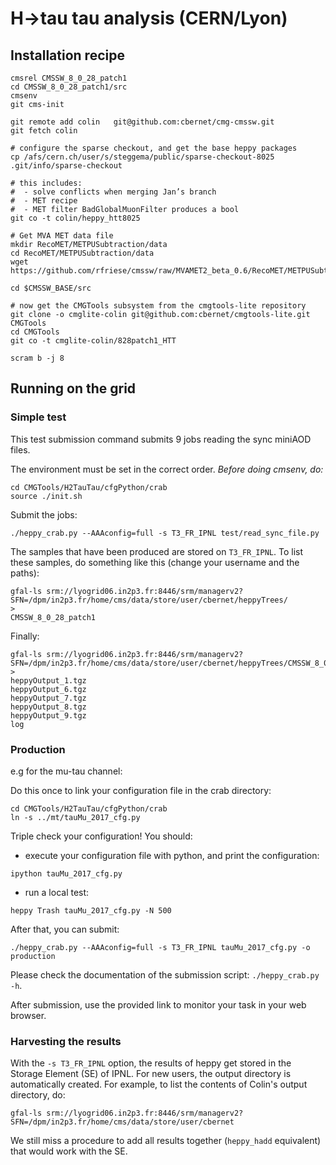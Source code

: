 # H->tau tau analysis (CERN/Lyon)

## Installation recipe

```
cmsrel CMSSW_8_0_28_patch1
cd CMSSW_8_0_28_patch1/src 
cmsenv
git cms-init

git remote add colin   git@github.com:cbernet/cmg-cmssw.git
git fetch colin

# configure the sparse checkout, and get the base heppy packages
cp /afs/cern.ch/user/s/steggema/public/sparse-checkout-8025 .git/info/sparse-checkout

# this includes: 
#  - solve conflicts when merging Jan’s branch
#  - MET recipe
#  - MET filter BadGlobalMuonFilter produces a bool  
git co -t colin/heppy_htt8025

# Get MVA MET data file
mkdir RecoMET/METPUSubtraction/data
cd RecoMET/METPUSubtraction/data
wget https://github.com/rfriese/cmssw/raw/MVAMET2_beta_0.6/RecoMET/METPUSubtraction/data/weightfile.root

cd $CMSSW_BASE/src

# now get the CMGTools subsystem from the cmgtools-lite repository
git clone -o cmglite-colin git@github.com:cbernet/cmgtools-lite.git CMGTools
cd CMGTools
git co -t cmglite-colin/828patch1_HTT

scram b -j 8
```

## Running on the grid

### Simple test 

This test submission command submits 9 jobs reading the sync miniAOD files. 

The environment must be set in the correct order. *Before doing cmsenv, do:*

```
cd CMGTools/H2TauTau/cfgPython/crab
source ./init.sh
```

Submit the jobs: 

```
./heppy_crab.py --AAAconfig=full -s T3_FR_IPNL test/read_sync_file.py
```

The samples that have been produced are stored on `T3_FR_IPNL`. To list these samples, do something like this (change your username and the paths):

```
gfal-ls srm://lyogrid06.in2p3.fr:8446/srm/managerv2?SFN=/dpm/in2p3.fr/home/cms/data/store/user/cbernet/heppyTrees/
>
CMSSW_8_0_28_patch1
```

Finally: 

```
gfal-ls srm://lyogrid06.in2p3.fr:8446/srm/managerv2?SFN=/dpm/in2p3.fr/home/cms/data/store/user/cbernet/heppyTrees/CMSSW_8_0_28_patch1/read_sync_file/HiggsSUSYBB1000/180618_084522/0000
>
heppyOutput_1.tgz
heppyOutput_6.tgz
heppyOutput_7.tgz
heppyOutput_8.tgz
heppyOutput_9.tgz
log
```


### Production

e.g for the mu-tau channel: 

Do this once to link your configuration file in the crab directory: 

```
cd CMGTools/H2TauTau/cfgPython/crab
ln -s ../mt/tauMu_2017_cfg.py
```

Triple check your configuration! You should: 

- execute your configuration file with python, and print the configuration: 

```
ipython tauMu_2017_cfg.py
```

- run a local test: 

```
heppy Trash tauMu_2017_cfg.py -N 500
```

After that, you can submit: 

```
./heppy_crab.py --AAAconfig=full -s T3_FR_IPNL tauMu_2017_cfg.py -o production 
```

Please check the documentation of the submission script: `./heppy_crab.py -h`.

After submission, use the provided link to monitor your task in your web browser. 


### Harvesting the results

With the `-s T3_FR_IPNL` option, the results of heppy get stored in the Storage Element (SE) of IPNL. For new users, the output directory is automatically created. For example, to list the contents of Colin's output directory, do: 

```
gfal-ls srm://lyogrid06.in2p3.fr:8446/srm/managerv2?SFN=/dpm/in2p3.fr/home/cms/data/store/user/cbernet
```

We still miss a procedure to add all results together (`heppy_hadd` equivalent) that would work with the SE.





